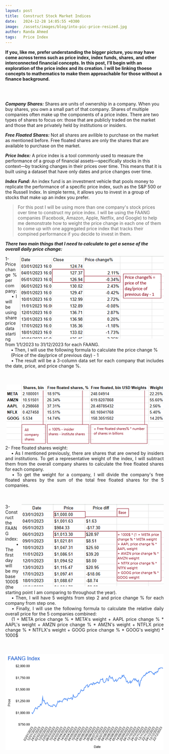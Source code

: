 ```yaml
---
layout: post
title:  Construct Stock Market Indices
date:   2024-12-28 14:05:55 +0300
image:  /assets/images/blog/into-pic-price-resized.jpg
author: Randa Ahmed
tags:   Price Index
---
```


**If you, like me, prefer understanding the bigger picture, you may have come across terms such as price index, index funds, shares, and other interconnected financial concepts. In this post, I’ll begin with an exploration of the price index and its creation. I will be linking thoese concepts to mathematics to make them approachable for those without a finance background.**

<br><br>

***Company Shares:*** Shares are units of ownership in a company. When you buy shares, you own a small part of that company. Shares of multiple companies often make up the components of a price index. There are two types of shares to focus on: those that are publicly traded on the market and those that are privately held by institutions or insiders. 

***Free Floated Shares:*** Not all shares are avilible to purchase on the market as mentioned before. Free floated shares are only the shares that are available to purchase on the market. 

***Price Index:*** A price index is a tool commonly used to measure the performance of a group of financial assets—specifically stocks in this context—by tracking changes in their prices over time. This means that it is built using a dataset that have only dates and price changes over time. 

***Index Fund:*** An index fund is an investment vehicle that pools money to replicate the performance of a specific price index, such as the S&P 500 or the Russell Index. In simple terms, it allows you to invest in a group of stocks that make up an index you prefer. 

> For this post I will be using more than one company's stock prices over time to construct my price index. I will be using the FAANG companies (Facebook, Amazon, Apple, Netflix, and Google) to help me demonstrate how to weight the price change in each one of them to come up with one aggregated price index that tracks their compined performance if you decide to invest in them. 

***There two main things that I need to calculate to get a sense of the overall daily price change:***

<style>
  .content-block {
    text-align: justify;
    overflow: hidden; /* Ensures the floated image does not break the layout */
    margin-bottom: 20px; /* Adds consistent spacing between blocks */
  }
  
  .content-block img {
    float: right;
    margin-left: 10px;
    max-width: 500px; /* Increase the maximum width of the image */
    height: auto; /* Maintain aspect ratio */
  }
</style>

<p class="content-block">
  <img src="/assets/images/blog/price-change.jpg" alt="price change %">
  1- Price change % per company:
  <br>
  &emsp; • I will be using share price data starting from 1/1/2023 to 31/12/2023 for each FAANG.
  <br>
  &emsp; • Then, I will use the following formula to calculate the price change %
  <br>
  &emsp; (Price of the day/price of previous day) - 1
  <br>
  &emsp; • The result will be a 3-column data set for each company that includes the date, price, and price change %.
</p>

<br>
<p class="content-block">
  <img src="/assets/images/blog/shares.jpg" alt="Additional image description">
  2- Free floated shares weight:
  <br>
  &emsp; • As I mentioned previously, there are shares that are owned by insiders and institutions. To get a representative weight of the index, I will subtract them from the overall company shares to calculate the free floated shares for each company.
  <br>
  &emsp; • To get the weight for a company, I will divide the company's free floated shares by the sum of the total free floated shares for the 5 companies.
</p>


<br>
<p class="content-block">
  <img src="/assets/images/blog/index-calc.jpg" alt="price change %">
  3- Construct the FAANG index:
  <br>
  &emsp; • The first day will be my base 1000$ (the starting point I am comparing to throughout the year).  
  <br>
  &emsp; • Then, I will have 5 weights from step 2 and price change % for each company from step one.
  <br>
  &emsp; • Finally, I will use the following formula to calculate the relative daily overall price for the 5 companies combined: 
  <br>
  &emsp; (1 + META price change % * META's weight + AAPL price change % * AAPL's weight + AMZN price change % * AMZN's weight + NTFLX price change % * NTFLX's weight + GOOG price change % * GOOG's weight) * 1000$
</p>

<!-- <p style="text-align: justify;">
  3- Construct the FAANG index:
  <br>
  &emsp; • The first day will be my base 1000$ (the starting point I am comparing to throughout the year).  
  <br>
  &emsp; • Then, for each company I will have 5 weights from step 2 and price change % from step one.
  <br>
  &emsp; • Finally, I will use the following formula to calculate the relative daily overall price for the 5 companies combined: 
  <br>
  &emsp; (1 + META price change % * META's weight + AAPL price change % * AAPL's weight + AMZN price change % * AMZN's weight + NTFLX price change % * NTFLX's weight + GOOG price change % * GOOG's weight) * 1000$
  <br>
<br>
</p> -->

<br>
<p style="text-align: center;">
  <img src="/assets/images/blog/price-index-full-size.jpg" alt="Additional image description">
</p>